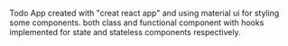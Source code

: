 Todo App created with "creat react app" and using material ui for styling some components.
both class and functional component with hooks implemented for state and stateless components respectively.
